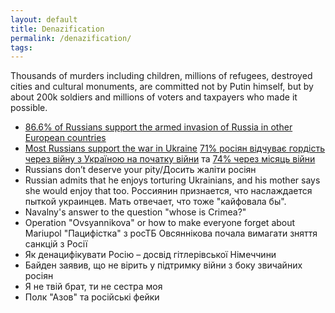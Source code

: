 ```yaml
---
layout: default
title: Denazification
permalink: /denazification/
tags: 
---
```


Thousands of murders including children, millions of refugees, destroyed cities and cultural monuments, are committed not by Putin himself, but by about 200k soldiers and millions of voters and taxpayers who made it possible.

- [86.6% of Russians support the armed invasion of Russia in other European countries](https://activegroup.com.ua/2022/03/16/survey-says-86-6-of-russians-support-the-armed-invasion-of-russia-in-other-european-countries/)
- [Most Russians support the war in Ukraine](https://www.atlanticcouncil.org/blogs/ukrainealert/not-just-putin-most-russians-support-the-war-in-ukraine/)
  [71% росіян відчуває гордість через війну з Україною на початку війни](https://www.radiosvoboda.org/a/news-sotsiology-rosiyany-viyna-gordist/31757775.html) тa [74% через місяць війни](https://wciom.ru/analytical-reviews/analiticheskii-obzor/specialnaja-voennaja-operacija-monitoring)
- Russians don’t deserve your pity/Досить жаліти росіян
- Russian admits that he enjoys torturing Ukrainians, and his mother says she would enjoy that too.
  Россиянин признается, что наслаждается пыткой украинцев. Мать отвечает, что тоже "кайфовала бы".
- Navalny's answer to the question "whose is Crimea?"
- Operation "Ovsyannikova" or how to make everyone forget about Mariupol
  "Пацифістка" з росТБ Овсяннікова почала вимагати зняття санкцій з Росії
- Як денацифікувати Росію – досвід гітлерівської Німеччини
- Байден заявив, що не вірить у підтримку війни з боку звичайних росіян
- Я не твій брат, ти не сестра моя
- Полк "Азов" та російські фейки
